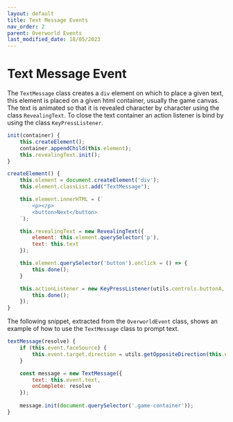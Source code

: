 ```yaml
---
layout: default
title: Text Message Events
nav_order: 2
parent: Overworld Events
last_modified_date: 18/05/2023
---
```


# Text Message Event

The `TextMessage` class creates a `div` element on which to place a given text, this element is placed on a given html container, usually the game canvas. The text is animated so that it is revealed character by character using the class `RevealingText`. To close the text container an action listener is bind by using the class `KeyPressListener`.

```js
init(container) {
    this.createElement();
    container.appendChild(this.element);
    this.revealingText.init();
}

createElement() {
    this.element = document.createElement('div');
    this.element.classList.add("TextMessage");

    this.element.innerHTML = (`
        <p></p>
        <button>Next</button>
    `);

    this.revealingText = new RevealingText({
        element: this.element.querySelector('p'),
        text: this.text
    });

    this.element.querySelector('button').onclick = () => {
        this.done();
    }

    this.actionListener = new KeyPressListener(utils.controls.buttonA, () => {
        this.done();
    });
}
```

The following snippet, extracted from the `OverworldEvent` class, shows an example of how to use the `TextMessage` class to prompt text.

```js
textMessage(resolve) {
    if (this.event.faceSource) {
        this.event.target.direction = utils.getOppositeDirection(this.event.source.direction);
    }

    const message = new TextMessage({
        text: this.event.text,
        onComplete: resolve
    });
    
    message.init(document.querySelector('.game-container'));
}
```
